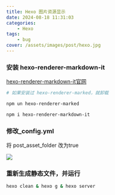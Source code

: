 ```yaml
---
title: Hexo 图片资源显示
date: 2024-08-18 11:31:03
categories:
    - Hexo
tags:
    - bug
cover: /assets/images/post/hexo.jpg
---
```

### 安装 hexo-renderer-markdown-it
[hexo-renderer-markdown-it官网](https://github.com/hexojs/hexo-renderer-markdown-it/)
```bash
# 如果安装过 hexo-renderer-marked，就卸载

npm un hexo-renderer-marked

npm i hexo-renderer-markdown-it
```
### 修改_config.yml

将 post_asset_folder 改为true

![](1.png)

### 重新生成静态文件，并运行
```bash
hexo clean & hexo g & hexo server
```